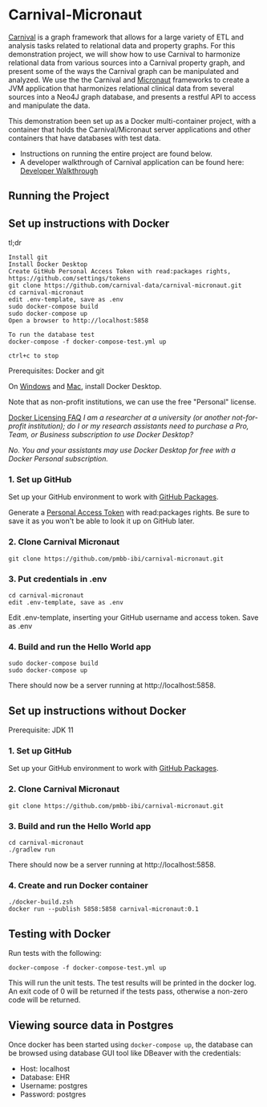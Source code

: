 # Carnival-Micronaut

[Carnival](https://github.com/carnival-data/carnival) is a graph framework that allows for a large variety of ETL and analysis tasks related to relational data and property graphs. For this demonstration project, we will show how to use Carnival to harmonize relational data from various sources into a Carnival property graph, and present some of the ways the Carnival graph can be manipulated and analyzed. We use the the Carnival and [Micronaut](https://micronaut.io/) frameworks to create a JVM application that harmonizes relational clinical data from several sources into a Neo4J graph database, and presents a restful API to access and manipulate the data.

This demonstration been set up as a Docker multi-container project, with a container that holds the Carnival/Micronaut server applications and other containers that have databases with test data.

* Instructions on running the entire project are found below.
* A developer walkthrough of Carnival application can be found here: [Developer Walkthrough](docs/walkthrough.md)

## Running the Project
## Set up instructions with Docker

tl;dr

```
Install git
Install Docker Desktop
Create GitHub Personal Access Token with read:packages rights, https://github.com/settings/tokens
git clone https://github.com/carnival-data/carnival-micronaut.git
cd carnival-micronaut
edit .env-template, save as .env
sudo docker-compose build
sudo docker-compose up
Open a browser to http://localhost:5858

To run the database test
docker-compose -f docker-compose-test.yml up

ctrl+c to stop
```

Prerequisites: Docker and git

On [Windows](https://docs.docker.com/desktop/windows/install/) and [Mac](https://docs.docker.com/desktop/mac/install/), install Docker Desktop. 

Note that as non-profit institutions, we can use the free "Personal" license.

[Docker Licensing FAQ](https://www.docker.com/pricing/faq)
*I am a researcher at a university (or another not-for-profit institution); do I or my research assistants need to purchase a Pro, Team, or Business subscription to use Docker Desktop?*

*No. You and your assistants may use Docker Desktop for free with a Docker Personal subscription.*

### 1. Set up GitHub

Set up your GitHub environment to work with [GitHub Packages](https://docs.github.com/en/packages/working-with-a-github-packages-registry/working-with-the-gradle-registry).

Generate a [Personal Access Token](https://github.com/settings/tokens) with read:packages rights. Be sure to save it as you won't be able to look it up on GitHub later.

### 2. Clone Carnival Micronaut

```
git clone https://github.com/pmbb-ibi/carnival-micronaut.git
```

### 3. Put credentials in .env

```
cd carnival-micronaut
edit .env-template, save as .env
```

Edit .env-template, inserting your GitHub username and access token. Save as .env


### 4. Build and run the Hello World app

```
sudo docker-compose build
sudo docker-compose up
```

There should now be a server running at http://localhost:5858.

## Set up instructions without Docker

Prerequisite: JDK 11

### 1. Set up GitHub

Set up your GitHub environment to work with [GitHub Packages](https://docs.github.com/en/packages/working-with-a-github-packages-registry/working-with-the-gradle-registry).

### 2. Clone Carnival Micronaut

```
git clone https://github.com/pmbb-ibi/carnival-micronaut.git
```

<!--
### 3. Create Home Directory

The Carnival Micronaut Home directory will us the working directory for Carnival Micronaut.  It will include all configuration and data.

Set an environment variable to point to the home directory:

```
export CARNIVAL_MICRONAUT_HOME=/full/path/to/carnival-micronaut/carnival-micronaut-home
```
-->

### 3. Build and run the Hello World app

```
cd carnival-micronaut
./gradlew run
```

There should now be a server running at http://localhost:5858.


### 4. Create and run Docker container

```
./docker-build.zsh
docker run --publish 5858:5858 carnival-micronaut:0.1
```

## Testing with Docker
Run tests with the following:
```
docker-compose -f docker-compose-test.yml up
```
This will run the unit tests. The test results will be printed in the docker log. An exit code of 0 will be returned if the tests pass, otherwise a non-zero code will be returned.

## Viewing source data in Postgres

Once docker has been started using `docker-compose up`, the database can be browsed using database GUI tool like DBeaver with the credentials:
* Host: localhost
* Database: EHR
* Username: postgres
* Password: postgres
